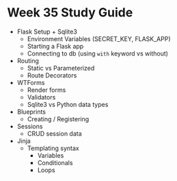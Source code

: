 # Week 35 Study Guide

- Flask Setup + Sqlite3
  - Environment Variables (SECRET_KEY, FLASK_APP)
  - Starting a Flask app
  - Connecting to db (using `with` keyword vs without)
- Routing
  - Static vs Parameterized
  - Route Decorators
- WTForms
  - Render forms
  - Validators
  - Sqlite3 vs Python data types
- Blueprints
  - Creating / Registering
- Sessions
  - CRUD session data
- Jinja
  - Templating syntax
    - Variables
    - Conditionals
    - Loops

